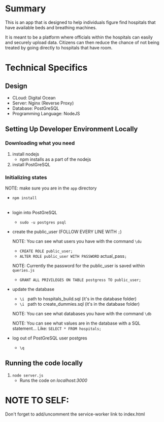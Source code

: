 
# Summary

This is an app that is designed to help individuals figure find hospitals that have available beds and breathing machines.

It is meant to be a platform where officials within the hospitals can easily and securely upload data. Citizens can then reduce the chance of not being treated by going directly to hospitals that have room.


# Technical Specifics

## Design
* CLoud: Digital Ocean
* Server: Nginx (Reverse Proxy)
* Database: PostGreSQL
* Programming Language: NodeJS

## Setting Up Developer Environment Locally
### Downloading what you need
1. install nodejs
    * npm installs as a part of the nodejs
1. install PostGreSQL

### Initializing states
NOTE: make sure you are in the `app` directory

* `npm install`
<br></br>
* login into PostGreSQL
    * `sudo -u postgres psql`
* create the public_user (FOLLOW EVERY LINE WITH `;`)

   NOTE: You can see what users you have with the command `\du`
    * `CREATE ROLE public_user;`
    * `ALTER ROLE public_user WITH PASSWORD` actual_pass`;`
    
    NOTE: Currently the password for the public_user is saved within `queries.js`
    * `GRANT ALL PRIVILEGES ON TABLE postgress TO public_user;`
    

* update the database
   * `\i ` path to hospitals_build.sql (it's in the database folder)
   * `\i ` path to create_dummies.sql (it's in the database folder)
   
   NOTE: You can see what databases you have with the command `\db`

   NOTE: You can see what values are in the database with a SQL statement... Like: `SELECT * FROM hospitals;`

* log out of PostGreSQL user postgres
   * `\q`
   
    

## Running the code locally
1. `node server.js`
    * Runs the code on _localhost:3000_

# NOTE TO SELF:

Don't forget to add/uncomment the service-worker link to index.html
